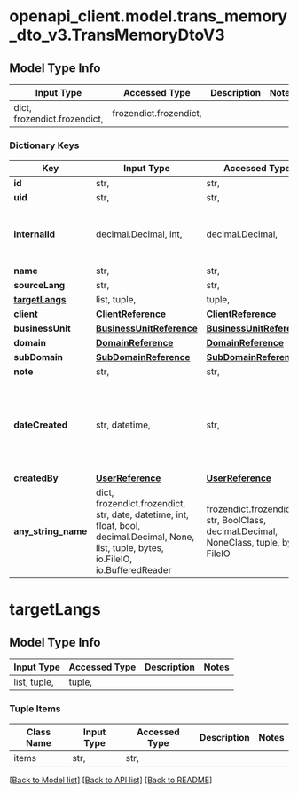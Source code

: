 # openapi_client.model.trans_memory_dto_v3.TransMemoryDtoV3

## Model Type Info
Input Type | Accessed Type | Description | Notes
------------ | ------------- | ------------- | -------------
dict, frozendict.frozendict,  | frozendict.frozendict,  |  | 

### Dictionary Keys
Key | Input Type | Accessed Type | Description | Notes
------------ | ------------- | ------------- | ------------- | -------------
**id** | str,  | str,  |  | [optional] 
**uid** | str,  | str,  |  | [optional] 
**internalId** | decimal.Decimal, int,  | decimal.Decimal,  |  | [optional] value must be a 32 bit integer
**name** | str,  | str,  |  | [optional] 
**sourceLang** | str,  | str,  |  | [optional] 
**[targetLangs](#targetLangs)** | list, tuple,  | tuple,  |  | [optional] 
**client** | [**ClientReference**](ClientReference.md) | [**ClientReference**](ClientReference.md) |  | [optional] 
**businessUnit** | [**BusinessUnitReference**](BusinessUnitReference.md) | [**BusinessUnitReference**](BusinessUnitReference.md) |  | [optional] 
**domain** | [**DomainReference**](DomainReference.md) | [**DomainReference**](DomainReference.md) |  | [optional] 
**subDomain** | [**SubDomainReference**](SubDomainReference.md) | [**SubDomainReference**](SubDomainReference.md) |  | [optional] 
**note** | str,  | str,  |  | [optional] 
**dateCreated** | str, datetime,  | str,  |  | [optional] value must conform to RFC-3339 date-time
**createdBy** | [**UserReference**](UserReference.md) | [**UserReference**](UserReference.md) |  | [optional] 
**any_string_name** | dict, frozendict.frozendict, str, date, datetime, int, float, bool, decimal.Decimal, None, list, tuple, bytes, io.FileIO, io.BufferedReader | frozendict.frozendict, str, BoolClass, decimal.Decimal, NoneClass, tuple, bytes, FileIO | any string name can be used but the value must be the correct type | [optional]

# targetLangs

## Model Type Info
Input Type | Accessed Type | Description | Notes
------------ | ------------- | ------------- | -------------
list, tuple,  | tuple,  |  | 

### Tuple Items
Class Name | Input Type | Accessed Type | Description | Notes
------------- | ------------- | ------------- | ------------- | -------------
items | str,  | str,  |  | 

[[Back to Model list]](../../README.md#documentation-for-models) [[Back to API list]](../../README.md#documentation-for-api-endpoints) [[Back to README]](../../README.md)

